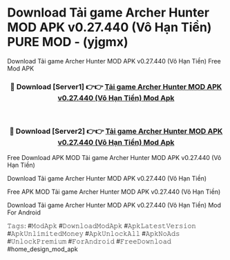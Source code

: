 # Download Tải game Archer Hunter MOD APK v0.27.440 (Vô Hạn Tiền) PURE MOD - (yjgmx)
Download Tải game Archer Hunter MOD APK v0.27.440 (Vô Hạn Tiền) Free Mod APK

<div align="center">
<h3>🔴 Download [Server1] 👉👉 <a href="https://apk-comot.site?title=Tải_game_Archer_Hunter_MOD_APK_v0.27.440_(Vô_Hạn_Tiền)">Tải game Archer Hunter MOD APK v0.27.440 (Vô Hạn Tiền) Mod Apk</a></h3><br>

<h3>🔴 Download [Server2] 👉👉 <a href="https://apk-comot.site?title=Tải_game_Archer_Hunter_MOD_APK_v0.27.440_(Vô_Hạn_Tiền)">Tải game Archer Hunter MOD APK v0.27.440 (Vô Hạn Tiền) Mod Apk</a></h3>
</div>


Free Download APK MOD Tải game Archer Hunter MOD APK v0.27.440 (Vô Hạn Tiền)

Download Tải game Archer Hunter MOD APK v0.27.440 (Vô Hạn Tiền) 

Free APK MOD Tải game Archer Hunter MOD APK v0.27.440 (Vô Hạn Tiền) 

Download Tải game Archer Hunter MOD APK v0.27.440 (Vô Hạn Tiền) Mod For Android

𝚃𝚊𝚐𝚜: #𝙼𝚘𝚍𝙰𝚙𝚔 #𝙳𝚘𝚠𝚗𝚕𝚘𝚊𝚍𝙼𝚘𝚍𝙰𝚙𝚔 #𝙰𝚙𝚔𝙻𝚊𝚝𝚎𝚜𝚝𝚅𝚎𝚛𝚜𝚒𝚘𝚗 #𝙰𝚙𝚔𝚄𝚗𝚕𝚒𝚖𝚒𝚝𝚎𝚍𝙼𝚘𝚗𝚎𝚢 #𝙰𝚙𝚔𝚄𝚗𝚕𝚘𝚌𝚔𝙰𝚕𝚕 #𝙰𝚙𝚔𝙽𝚘𝙰𝚍𝚜 #𝚄𝚗𝚕𝚘𝚌𝚔𝙿𝚛𝚎𝚖𝚒𝚞𝚖 #𝙵𝚘𝚛𝙰𝚗𝚍𝚛𝚘𝚒𝚍 #𝙵𝚛𝚎𝚎𝙳𝚘𝚠𝚗𝚕𝚘𝚊𝚍 #home_design_mod_apk